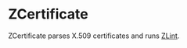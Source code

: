 ZCertificate
============

ZCertificate parses X.509 certificates and runs [ZLint](https://github.com/zmap/zlint).

